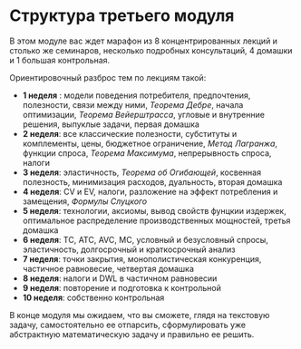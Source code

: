 # Структура третьего модуля

В этом модуле вас ждет марафон из 8 концентрированных лекций и столько же семинаров, несколько подробных консультаций, 4 домашки и 1 большая контрольная. 

Ориентировочный разброс тем по лекциям такой:

- **1 неделя** : модели поведения потребителя, предпочтения, полезности, связи между ними, *Теорема Дебре*, начала оптимизации, *Теорема Вейерштрасса*, угловые и внутренние решения, выпуклые задачи, первая домашка
- **2 неделя**: все классические полезности, субституты и комплементы, цены, бюджетное ограничение, *Метод Лагранжа*, функции спроса, *Теорема Максимума*, непрерывность спроса, налоги
- **3 неделя**: эластичность, *Теорема об Огибающей*, косвенная полезность, минимизация расходов, дуальность, вторая домашка
- **4 неделя**: CV и EV, налоги,  разложение на эффект потребления и замещения, *Формулы Слуцкого*
- **5 неделя**: технологии, аксиомы, вывод свойств фунцкии издержек, оптимальное распределение производственных мощностей, третья домашка
- **6 неделя**: TC, ATC, AVC, MC, условный и безусловный спросы, эластичность, долгосрочный и краткосрочный анализ
- **7 неделя**: точки закрытия, монополистическая конкуренция, частичное равновесие, четвертая домашка
- **8 неделя**: налоги и DWL в частичном равновесии
- **9 неделя**: повторение и подготовка к контрольной
- **10 неделя**: собственно контрольная

В конце модуля мы ожидаем, что вы сможете, глядя на текстовую задачу, самостоятельно ее отпарсить, сформулировать уже абстрактную математическую задачу и правильно ее решить.